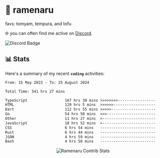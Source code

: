# 🍜 ramenaru
favs: tomyam, tempura, and tofu

🌐 you can often find me active on [Discord](https://discordapp.com/users/503291004200157185).

![Discord Badge](https://dcbadge.vercel.app/api/shield/503291004200157185)

## 📊 Stats

Here's a summary of my recent **`coding`** activities:

<!--START_SECTION:waka-->

```txt
From: 15 May 2023 - To: 25 August 2024

Total Time: 541 hrs 27 mins

TypeScript                 167 hrs 30 mins >>>>>>>>-----------------   30.94 %
HTML                       129 hrs 5 mins  >>>>>>-------------------   23.84 %
Dart                       112 hrs 55 mins >>>>>--------------------   20.86 %
Go                         54 hrs 50 mins  >>>----------------------   10.13 %
Other                      11 hrs 27 mins  >------------------------   02.12 %
JavaScript                 10 hrs 52 mins  >------------------------   02.01 %
CSS                        6 hrs 54 mins   -------------------------   01.28 %
Rust                       6 hrs 44 mins   -------------------------   01.24 %
JSON                       4 hrs 59 mins   -------------------------   00.92 %
Bash                       4 hrs 58 mins   -------------------------   00.92 %
```

<!--END_SECTION:waka-->

<div style="text-align: center;">
   <img align="center" src="https://github-readme-streak-stats.herokuapp.com/?user=Ramenaru&theme=dark&card_width=520" alt="Ramenaru Contrib Stats" />
</div>

